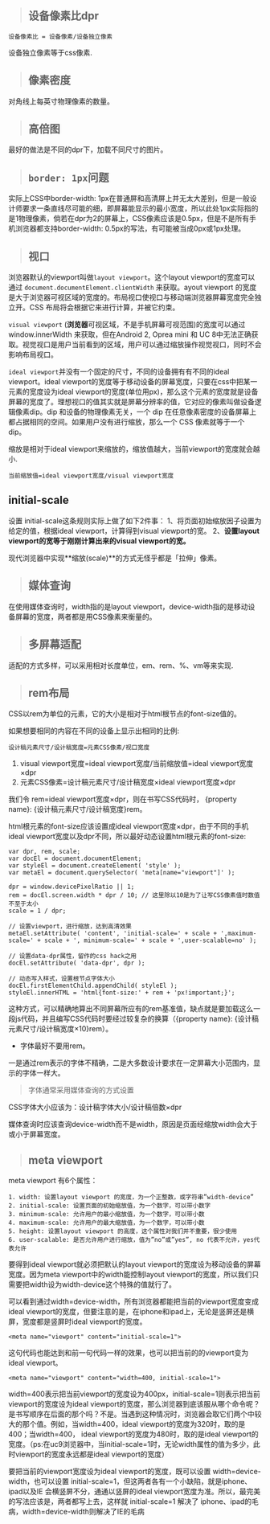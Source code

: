 > ## 设备像素比dpr

    设备像素比 = 设备像素/设备独立像素

设备独立像素等于css像素.

> ## 像素密度

对角线上每英寸物理像素的数量。

> ## 高倍图

最好的做法是不同的dpr下，加载不同尺寸的图片。

> ## `border: 1px`问题

实际上CSS中border-width: 1px在普通屏和高清屏上并无太大差别，但是一般设计师要求一条直线尽可能的细，即屏幕能显示的最小宽度，所以此处1px实际指的是1物理像素，倘若在dpr为2的屏幕上，CSS像素应该是0.5px，但是不是所有手机浏览器都支持border-width: 0.5px的写法，有可能被当成0px或1px处理。

> ## 视口

浏览器默认的viewport叫做`layout viewport`。这个layout viewport的宽度可以通过 `document.documentElement.clientWidth` 来获取。ayout viewport 的宽度是大于浏览器可视区域的宽度的。布局视口使视口与移动端浏览器屏幕宽度完全独立开。CSS 布局将会根据它来进行计算，并被它约束。

`visual viewport` (**浏览器**可视区域，不是手机屏幕可视范围)的宽度可以通过window.innerWidth 来获取，但在Android 2, Oprea mini 和 UC 8中无法正确获取。视觉视口是用户当前看到的区域，用户可以通过缩放操作视觉视口，同时不会影响布局视口。

`ideal viewport`并没有一个固定的尺寸，不同的设备拥有有不同的ideal viewport。ideal viewport的宽度等于移动设备的屏幕宽度，只要在css中把某一元素的宽度设为ideal viewport的宽度(单位用px)，那么这个元素的宽度就是设备屏幕的宽度了。理想视口的值其实就是屏幕分辨率的值，它对应的像素叫做设备逻辑像素dip。dip 和设备的物理像素无关，一个 dip 在任意像素密度的设备屏幕上都占据相同的空间。如果用户没有进行缩放，那么一个 CSS 像素就等于一个 dip。

缩放是相对于ideal viewport来缩放的，缩放值越大，当前viewport的宽度就会越小.

    当前缩放值=ideal viewport宽度/visual viewport宽度

## **initial-scale**

设置 initial-scale这条规则实际上做了如下2件事： 
1、将页面初始缩放因子设置为给定的值，根据ideal viewport，计算得到visual viewport的宽。 
2、**设置layout viewport的宽等于刚刚计算出来的visual viewport的宽。**

现代浏览器中实现**缩放(scale)**的方式无怪乎都是「拉伸」像素。

> ## 媒体查询

在使用媒体查询时，width指的是layout viewport，device-width指的是移动设备屏幕的宽度，两者都是用CSS像素来衡量的。

> ## 多屏幕适配

适配的方式多样，可以采用相对长度单位，em、rem、%、vm等来实现.

> ## rem布局

CSS以rem为单位的元素，它的大小是相对于html根节点的font-size值的。

如果想要相同的内容在不同的设备上显示出相同的比例:

    设计稿元素尺寸/设计稿宽度=元素CSS像素/视口宽度

1. visual viewport宽度=ideal viewport宽度/当前缩放值=ideal viewport宽度×dpr
2. 元素CSS像素=设计稿元素尺寸/设计稿宽度×ideal viewport宽度×dpr

我们令 rem=ideal viewport宽度×dpr，则在书写CSS代码时， {property name}: {设计稿元素尺寸/设计稿宽度}rem。

html根元素的font-size应该设置成ideal viewport宽度×dpr，由于不同的手机ideal viewport宽度以及dpr不同，所以最好动态设置html根元素的font-size:

    var dpr, rem, scale;
    var docEl = document.documentElement;
    var styleEl = document.createElement( 'style' );
    var metaEl = document.querySelector( 'meta[name="viewport"]' );

    dpr = window.devicePixelRatio || 1;
    rem = docEl.screen.width * dpr / 10; // 这里除以10是为了让写CSS像素值时数值不至于太小
    scale = 1 / dpr;

    // 设置viewport，进行缩放，达到高清效果
    metaEl.setAttribute( 'content', 'initial-scale=' + scale + ',maximum-scale=' + scale + ', minimum-scale=' + scale + ',user-scalable=no' );

    // 设置data-dpr属性，留作的css hack之用
    docEl.setAttribute( 'data-dpr', dpr );

    // 动态写入样式，设置根节点字体大小
    docEl.firstElementChild.appendChild( styleEl );
    styleEl.innerHTML = 'html{font-size:' + rem + 'px!important;}';

这种方式，可以精确地算出不同屏幕所应有的rem基准值，缺点就是要加载这么一段js代码，并且编写CSS代码时要经过较复杂的换算（{property name}: {设计稿元素尺寸/设计稿宽度×10}rem）。

* 字体最好不要用rem。

一是通过rem表示的字体不精确，二是大多数设计要求在一定屏幕大小范围内，显示的字体一样大。

> 字体通常采用媒体查询的方式设置

CSS字体大小应该为：设计稿字体大小/设计稿倍数×dpr

媒体查询时应该查询device-width而不是width，原因是页面经缩放width会大于或小于屏幕宽度。

> ## meta viewport

meta viewport 有6个属性：

    1. width: 设置layout viewport 的宽度，为一个正整数，或字符串”width-device”
    2. initial-scale: 设置页面的初始缩放值，为一个数字，可以带小数字
    3. minimum-scale: 允许用户的最小缩放值，为一个数字，可以带小数
    4. maximum-scale: 允许用户的最大缩放值，为一个数字，可以带小数
    5. height: 设置layout viewport 的高度，这个属性对我们并不重要，很少使用
    6. user-scalable: 是否允许用户进行缩放，值为”no”或”yes”, no 代表不允许，yes代表允许

要得到ideal viewport就必须把默认的layout viewport的宽度设为移动设备的屏幕宽度。因为meta viewport中的width能控制layout viewport的宽度，所以我们只需要把width设为width-device这个特殊的值就行了。

可以看到通过width=device-width，所有浏览器都能把当前的viewport宽度变成ideal viewport的宽度，但要注意的是，在iphone和ipad上，无论是竖屏还是横屏，宽度都是竖屏时ideal viewport的宽度。

    <meta name="viewport" content="initial-scale=1">

这句代码也能达到和前一句代码一样的效果，也可以把当前的的viewport变为 ideal viewport。

    <meta name="viewport" content="width=400, initial-scale=1">

width=400表示把当前viewport的宽度设为400px，initial-scale=1则表示把当前viewport的宽度设为ideal viewport的宽度，那么浏览器到底该服从哪个命令呢？是书写顺序在后面的那个吗？不是。当遇到这种情况时，浏览器会取它们两个中较大的那个值。例如，当width=400，ideal viewport的宽度为320时，取的是400；当width=400， ideal viewport的宽度为480时，取的是ideal viewport的宽度。（ps:在uc9浏览器中，当initial-scale=1时，无论width属性的值为多少，此时viewport的宽度永远都是ideal viewport的宽度）

要把当前的viewport宽度设为ideal viewport的宽度，既可以设置 width=device-width，也可以设置 initial-scale=1，但这两者各有一个小缺陷，就是iphone、ipad以及IE 会横竖屏不分，通通以竖屏的ideal viewport宽度为准。所以，最完美的写法应该是，两者都写上去，这样就 initial-scale=1 解决了 iphone、ipad的毛病，width=device-width则解决了IE的毛病

